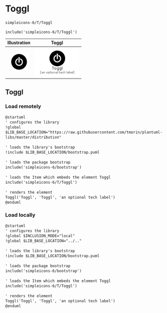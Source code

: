 # Toggl


```text
simpleicons-6/T/Toggl
```

```text
include('simpleicons-6/T/Toggl')
```



| Illustration | Toggl |
| :---: | :---: |
| ![illustration for Illustration](../../simpleicons-6/T/Toggl.png) | ![illustration for Toggl](../../simpleicons-6/T/Toggl.Local.png) |




## Toggl

### Load remotely
```plantuml
@startuml
' configures the library
!global $LIB_BASE_LOCATION="https://raw.githubusercontent.com/tmorin/plantuml-libs/master/distribution"

' loads the library's bootstrap
!include $LIB_BASE_LOCATION/bootstrap.puml

' loads the package bootstrap
include('simpleicons-6/bootstrap')

' loads the Item which embeds the element Toggl
include('simpleicons-6/T/Toggl')

' renders the element
Toggl('Toggl', 'Toggl', 'an optional tech label')
@enduml
```

### Load locally
```plantuml
@startuml
' configures the library
!global $INCLUSION_MODE="local"
!global $LIB_BASE_LOCATION="../.."

' loads the library's bootstrap
!include $LIB_BASE_LOCATION/bootstrap.puml

' loads the package bootstrap
include('simpleicons-6/bootstrap')

' loads the Item which embeds the element Toggl
include('simpleicons-6/T/Toggl')

' renders the element
Toggl('Toggl', 'Toggl', 'an optional tech label')
@enduml
```

